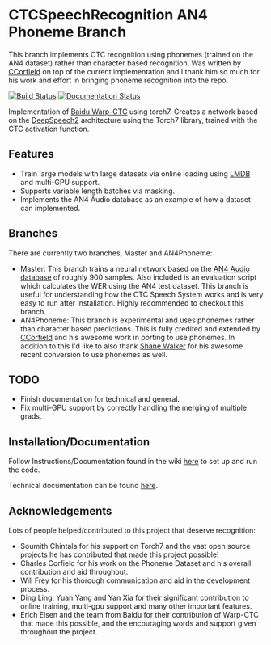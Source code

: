 # CTCSpeechRecognition AN4 Phoneme Branch

This branch implements CTC recognition using phonemes (trained on the AN4 dataset) rather than character based recognition. Was written by [CCorfield](https://github.com/CCorfield) on top of the current implementation
and I thank him so much for his work and effort in bringing phoneme recognition into the repo.

[![Build Status](https://travis-ci.org/SeanNaren/CTCSpeechRecognition.svg?branch=master)](https://travis-ci.org/SeanNaren/CTCSpeechRecognition)
[![Documentation Status](https://readthedocs.org/projects/ctcspeechrecognition/badge/?version=latest)](http://ctcspeechrecognition.readthedocs.io/en/latest/?badge=latest)


Implementation of [Baidu Warp-CTC](https://github.com/baidu-research/warp-ctc) using torch7.
Creates a network based on the [DeepSpeech2](http://arxiv.org/pdf/1512.02595v1.pdf) architecture using the Torch7 library, trained with the CTC activation function.

## Features
* Train large models with large datasets via online loading using [LMDB](https://en.wikipedia.org/wiki/Lightning_Memory-Mapped_Database) and multi-GPU support.
* Supports variable length batches via masking.
* Implements the AN4 Audio database as an example of how a dataset can implemented.

## Branches

There are currently two branches, Master and AN4Phoneme:
* Master: This branch trains a neural network based on the [AN4 Audio database](http://www.speech.cs.cmu.edu/databases/an4/) of roughly 900 samples. Also included is an evaluation script which calculates the WER using the AN4 test dataset.
This branch is useful for understanding how the CTC Speech System works and is very easy to run after installation. Highly recommended to checkout this branch.
* AN4Phoneme: This branch is experimental and uses phonemes rather than character based predictions. This is fully credited and extended by [CCorfield](https://github.com/CCorfield) and his awesome work in porting to use phonemes. In addition to this
I'd like to also thank [Shane Walker](https://github.com/walkers-mv) for his awesome recent conversion to use phonemes as well.

## TODO
* Finish documentation for technical and general.
* Fix multi-GPU support by correctly handling the merging of multiple grads.

## Installation/Documentation

Follow Instructions/Documentation found in the wiki [here](https://github.com/SeanNaren/CTCSpeechRecognition/wiki/Installation) to set up and run the code.

Technical documentation can be found [here](http://ctcspeechrecognition.readthedocs.io/en/latest/).

## Acknowledgements

Lots of people helped/contributed to this project that deserve recognition:
* Soumith Chintala for his support on Torch7 and the vast open source projects he has contributed that made this project possible!
* Charles Corfield for his work on the Phoneme Dataset and his overall contribution and aid throughout.
* Will Frey for his thorough communication and aid in the development process.
* Ding Ling, Yuan Yang and Yan Xia for their significant contribution to online training, multi-gpu support and many other important features.
* Erich Elsen and the team from Baidu for their contribution of Warp-CTC that made this possible, and the encouraging words and support given throughout the project.
